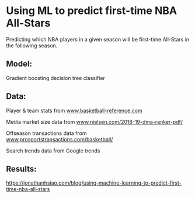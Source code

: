 # Using ML to predict first-time NBA All-Stars

Predicting which NBA players in a given season will be first-time All-Stars in the following season.




## Model:
Gradient boosting decision tree classifier




## Data:
Player & team stats from www.basketball-reference.com

Media market size data from www.nielsen.com/2018-19-dma-ranker-pdf/

Offseason transactions data from www.prosportstransactions.com/basketball/

Search trends data from Google trends




## Results:
https://jonathanhsiao.com/blog/using-machine-learning-to-predict-first-time-nba-all-stars
